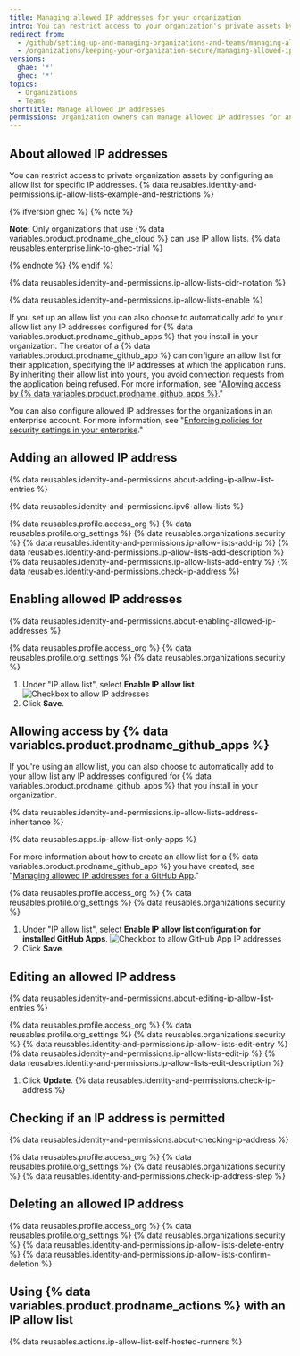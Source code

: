 ```yaml
---
title: Managing allowed IP addresses for your organization
intro: You can restrict access to your organization's private assets by configuring a list of IP addresses that are allowed to connect.
redirect_from:
  - /github/setting-up-and-managing-organizations-and-teams/managing-allowed-ip-addresses-for-your-organization
  - /organizations/keeping-your-organization-secure/managing-allowed-ip-addresses-for-your-organization
versions:
  ghae: '*'
  ghec: '*'
topics:
  - Organizations
  - Teams
shortTitle: Manage allowed IP addresses
permissions: Organization owners can manage allowed IP addresses for an organization.
---
```


## About allowed IP addresses

You can restrict access to private organization assets by configuring an allow list for specific IP addresses. {% data reusables.identity-and-permissions.ip-allow-lists-example-and-restrictions %}

{% ifversion ghec %}
{% note %}

**Note:** Only organizations that use {% data variables.product.prodname_ghe_cloud %} can use IP allow lists. {% data reusables.enterprise.link-to-ghec-trial %}

{% endnote %}
{% endif %}

{% data reusables.identity-and-permissions.ip-allow-lists-cidr-notation %}

{% data reusables.identity-and-permissions.ip-allow-lists-enable %}

If you set up an allow list you can also choose to automatically add to your allow list any IP addresses configured for {% data variables.product.prodname_github_apps %} that you install in your organization. The creator of a {% data variables.product.prodname_github_app %} can configure an allow list for their application, specifying the IP addresses at which the application runs. By inheriting their allow list into yours, you avoid connection requests from the application being refused. For more information, see "[Allowing access by {% data variables.product.prodname_github_apps %}](#allowing-access-by-github-apps)."

You can also configure allowed IP addresses for the organizations in an enterprise account. For more information, see "[Enforcing policies for security settings in your enterprise](/admin/policies/enforcing-policies-for-your-enterprise/enforcing-policies-for-security-settings-in-your-enterprise#managing-allowed-ip-addresses-for-organizations-in-your-enterprise)."

## Adding an allowed IP address

{% data reusables.identity-and-permissions.about-adding-ip-allow-list-entries %}

{% data reusables.identity-and-permissions.ipv6-allow-lists %}

{% data reusables.profile.access_org %}
{% data reusables.profile.org_settings %}
{% data reusables.organizations.security %}
{% data reusables.identity-and-permissions.ip-allow-lists-add-ip %}
{% data reusables.identity-and-permissions.ip-allow-lists-add-description %}
{% data reusables.identity-and-permissions.ip-allow-lists-add-entry %}
{% data reusables.identity-and-permissions.check-ip-address %}

## Enabling allowed IP addresses

{% data reusables.identity-and-permissions.about-enabling-allowed-ip-addresses %}

{% data reusables.profile.access_org %}
{% data reusables.profile.org_settings %}
{% data reusables.organizations.security %}
1. Under "IP allow list", select **Enable IP allow list**.
  ![Checkbox to allow IP addresses](/assets/images/help/security/enable-ip-allowlist-organization-checkbox.png)
1. Click **Save**.

## Allowing access by {% data variables.product.prodname_github_apps %}

If you're using an allow list, you can also choose to automatically add to your allow list any IP addresses configured for {% data variables.product.prodname_github_apps %} that you install in your organization. 

{% data reusables.identity-and-permissions.ip-allow-lists-address-inheritance %}

{% data reusables.apps.ip-allow-list-only-apps %}

For more information about how to create an allow list for a {% data variables.product.prodname_github_app %} you have created, see "[Managing allowed IP addresses for a GitHub App](/developers/apps/building-github-apps/managing-allowed-ip-addresses-for-a-github-app)."

{% data reusables.profile.access_org %}
{% data reusables.profile.org_settings %}
{% data reusables.organizations.security %}
1. Under "IP allow list", select **Enable IP allow list configuration for installed GitHub Apps**.
  ![Checkbox to allow GitHub App IP addresses](/assets/images/help/security/enable-ip-allowlist-githubapps-checkbox.png)
1. Click **Save**.

## Editing an allowed IP address

{% data reusables.identity-and-permissions.about-editing-ip-allow-list-entries %}

{% data reusables.profile.access_org %}
{% data reusables.profile.org_settings %}
{% data reusables.organizations.security %}
{% data reusables.identity-and-permissions.ip-allow-lists-edit-entry %}
{% data reusables.identity-and-permissions.ip-allow-lists-edit-ip %}
{% data reusables.identity-and-permissions.ip-allow-lists-edit-description %}
1. Click **Update**.
{% data reusables.identity-and-permissions.check-ip-address %}

## Checking if an IP address is permitted

{% data reusables.identity-and-permissions.about-checking-ip-address %}

{% data reusables.profile.access_org %}
{% data reusables.profile.org_settings %}
{% data reusables.organizations.security %}
{% data reusables.identity-and-permissions.check-ip-address-step %}

## Deleting an allowed IP address

{% data reusables.profile.access_org %}
{% data reusables.profile.org_settings %}
{% data reusables.organizations.security %}
{% data reusables.identity-and-permissions.ip-allow-lists-delete-entry %}
{% data reusables.identity-and-permissions.ip-allow-lists-confirm-deletion %}

## Using {% data variables.product.prodname_actions %} with an IP allow list

{% data reusables.actions.ip-allow-list-self-hosted-runners %}

